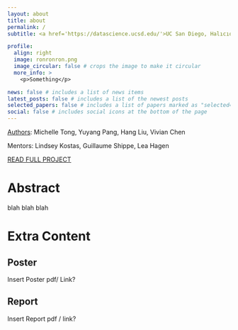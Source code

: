 ```yaml
---
layout: about
title: about
permalink: /
subtitle: <a href='https://datascience.ucsd.edu/'>UC San Diego, Halıcıoğlu Data Science Institute</a>

profile:
  align: right
  image: ronronron.png
  image_circular: false # crops the image to make it circular
  more_info: >
    <p>Something</p>

news: false # includes a list of news items
latest_posts: false # includes a list of the newest posts
selected_papers: false # includes a list of papers marked as "selected={true}"
social: false # includes social icons at the bottom of the page
---
```

[Authors](https://m1tong.github.io/DSC180-Website/contributors/): Michelle Tong, Yuyang Pang, Hang Liu, Vivian Chen

Mentors: Lindsey Kostas, Guillaume Shippe, Lea Hagen

[READ FULL PROJECT](https://m1tong.github.io/DSC180-Website/project/)

# Abstract
blah blah blah


# Extra Content
## Poster
Insert Poster pdf/ Link?
## Report
Insert Report pdf / link?

